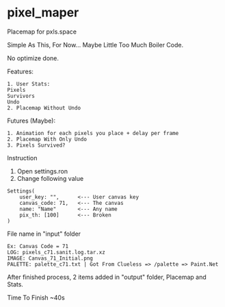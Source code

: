 # pixel_maper
Placemap for pxls.space

Simple As This, For Now... Maybe Little Too Much Boiler Code.

No optimize done.

Features:
```
1. User Stats:
Pixels
Survivors
Undo
2. Placemap Without Undo
```
Futures (Maybe):
```
1. Animation for each pixels you place + delay per frame
2. Placemap With Only Undo
3. Pixels Survived?
```
Instruction

1. Open settings.ron
2. Change following value

```
Settings(
    user_key: "",      <--- User canvas key
    canvas_code: 71,   <--- The canvas
    name: "Name"       <--- Any name
    pix_th: [100]      <--- Broken
)
```

File name in "input" folder
```
Ex: Canvas Code = 71
LOG: pixels_c71.sanit.log.tar.xz
IMAGE: Canvas_71_Initial.png
PALETTE: palette_c71.txt | Got From Clueless => /palette => Paint.Net
```
After finished process, 2 items added in "output" folder, Placemap and Stats.

Time To Finish ~40s

